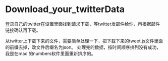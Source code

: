 # Download_your_twitterData

登录自己的twitter在设置里面找到请求下载，等twitter发邮件给你，再根据邮件链接确认再下载。

从twitter上下载下来的文件，需要简单处理一下，把下载下来的tweet.js文件里面的前缀去掉，改文件后缀名为json。
处理完的数据，按时间顺序排列没有成功，我是在mac 的numbers软件里面重新排序的。
